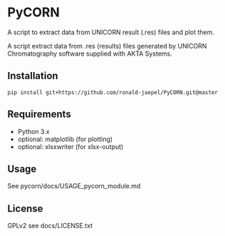 # PyCORN

A script to extract data from UNICORN result (.res) files and plot them.

A script extract data from .res (results) files generated by UNICORN Chromatography software supplied with AKTA Systems.

## Installation

`pip install git+https://github.com/ronald-jaepel/PyCORN.git@master`

## Requirements

- Python 3.x
- optional: matplotlib (for plotting)
- optional: xlsxwriter (for xlsx-output)

## Usage

See pycorn/docs/USAGE_pycorn_module.md

## License

GPLv2 see docs/LICENSE.txt
